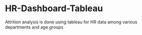 # HR-Dashboard-Tableau
Attrition analysis is done using tableau for HR  data among various departments and age groups
